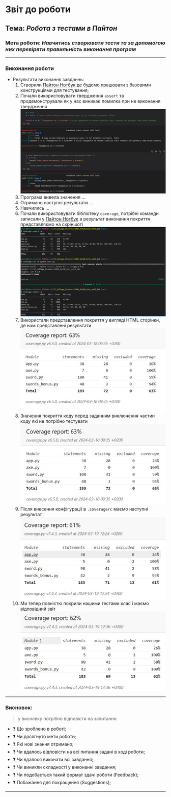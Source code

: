 # Звіт до роботи
## Тема: _Робота з тестами в Пайтон_
### Мета роботи: _Навчитись створювати тести та за допомогою них перевіряти правильність виконання програм_

---
### Виконання роботи
* Результати виконання завданнь:
    1. Створили [Пайтон Нотбук](./nb.ipynb) де будемо працювати з базовими конструкціями для тестування;
    1. Почали використовувати твердження `assert` та продемонстрували як у нас виникає помилка при не виконання твердження ![](./assertion_error.jpg)
    1. Програма вивела значення ...
    1. Отримано наступні результати ...
    1. Навчились ...
    1. Почали використовувати бібліотеку `coverage`, потрібні команди записали у [Пайтон Нотбук](./nb.ipynb) а результат виконання покриття представляємо на скріншоті ![](./coverage_report.jpg)
    1. Використали представлення покриття у вигляді HTML сторінки, де нам представлені результати ![](./coverage_html.jpg)
    1. Значення покриття коду перед заданням виключення частин коду які не потрібно тестувати ![](./coverage_before_excludes.jpg)
    1. Після внесення конфігурації в `.coveragerc` маємо наступні результат ![](./coverage_after_exclude.jpg)
    1. Ми тепер повністю покрили нашими тестами клас [](./swords_bonus.py) і маємо відповідний звіт ![](./cover_full_swords_bonus.jpg)


---
### Висновок:
> у висновку потрібно відповісти на запитання:

- :question: Що зроблено в роботі;
- :question: Чи досягнуто мети роботи;
- :question: Які нові знання отримано;
- :question: Чи вдалось відповісти на всі питання задані в ході роботи;
- :question: Чи вдалося виконати всі завдання;
- :question: Чи виникли складності у виконанні завдання;
- :question: Чи подобається такий формат здачі роботи (Feedback);
- :question: Побажання для покращення (Suggestions);

---